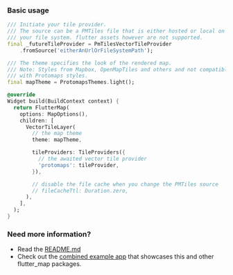 ### Basic usage

```dart
/// Initiate your tile provider.
/// The source can be a PMTiles file that is either hosted or local on 
/// your file system. flutter assets however are not supported.
final _futureTileProvider = PmTilesVectorTileProvider
    .fromSource('eitherAnUrlOrFileSystemPath');

/// The theme specifies the look of the rendered map.
/// Note: Styles from Mapbox, OpenMapTiles and others and not compatible
/// with Protomaps styles.
final mapTheme = ProtomapsThemes.light();

@override
Widget build(BuildContext context) {
  return FlutterMap(
    options: MapOptions(),
    children: [
      VectorTileLayer(
        // the map theme
        theme: mapTheme,

        tileProviders: TileProviders({
          // the awaited vector tile provider
          'protomaps': tileProvider,
        }),

        // disable the file cache when you change the PMTiles source
        // fileCacheTtl: Duration.zero,
      ),
    ],
  );
}
```

### Need more information?

- Read
  the [README.md](https://github.com/josxha/flutter_map_plugins/blob/main/vector_map_tiles_pmtiles/README.md)
- Check out
  the [combined example app](https://github.com/josxha/flutter_map_plugins/tree/main/example)
  that showcases this and other flutter_map
  packages.